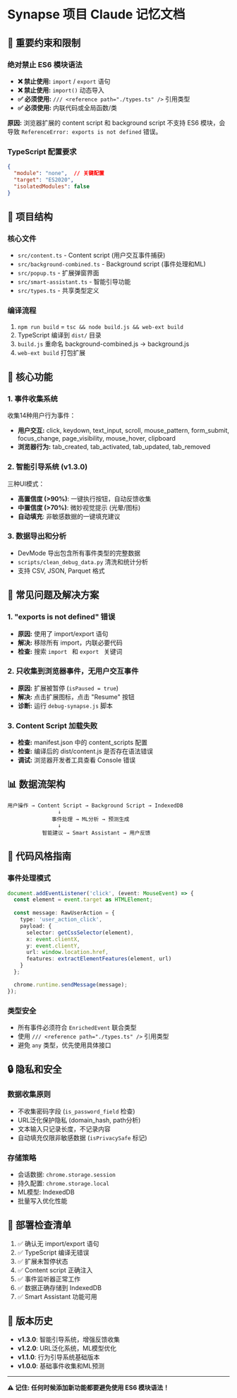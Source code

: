 # Synapse 项目 Claude 记忆文档

## 🚨 重要约束和限制

### **绝对禁止 ES6 模块语法**
- **❌ 禁止使用:** `import` / `export` 语句
- **❌ 禁止使用:** `import()` 动态导入
- **✅ 必须使用:** `/// <reference path="./types.ts" />` 引用类型
- **✅ 必须使用:** 内联代码或全局函数/类

**原因:** 浏览器扩展的 content script 和 background script 不支持 ES6 模块，会导致 `ReferenceError: exports is not defined` 错误。

### TypeScript 配置要求
```json
{
  "module": "none",  // 关键配置
  "target": "ES2020",
  "isolatedModules": false
}
```

## 📁 项目结构

### 核心文件
- `src/content.ts` - Content script (用户交互事件捕获)
- `src/background-combined.ts` - Background script (事件处理和ML)
- `src/popup.ts` - 扩展弹窗界面
- `src/smart-assistant.ts` - 智能引导功能
- `src/types.ts` - 共享类型定义

### 编译流程
1. `npm run build` = `tsc && node build.js && web-ext build`
2. TypeScript 编译到 `dist/` 目录
3. `build.js` 重命名 background-combined.js → background.js
4. `web-ext build` 打包扩展

## 🎯 核心功能

### 1. 事件收集系统
收集14种用户行为事件：
- **用户交互:** click, keydown, text_input, scroll, mouse_pattern, form_submit, focus_change, page_visibility, mouse_hover, clipboard
- **浏览器行为:** tab_created, tab_activated, tab_updated, tab_removed

### 2. 智能引导系统 (v1.3.0)
三种UI模式：
- **高置信度 (>90%)**: 一键执行按钮，自动反馈收集
- **中置信度 (>70%)**: 微妙视觉提示 (光晕/图标)
- **自动填充**: 非敏感数据的一键填充建议

### 3. 数据导出和分析
- DevMode 导出包含所有事件类型的完整数据
- `scripts/clean_debug_data.py` 清洗和统计分析
- 支持 CSV, JSON, Parquet 格式

## 🔧 常见问题及解决方案

### 1. "exports is not defined" 错误
- **原因:** 使用了 import/export 语句
- **解决:** 移除所有 import，内联必要代码
- **检查:** 搜索 `import ` 和 `export ` 关键词

### 2. 只收集到浏览器事件，无用户交互事件
- **原因:** 扩展被暂停 (`isPaused = true`)
- **解决:** 点击扩展图标，点击 "Resume" 按钮
- **诊断:** 运行 `debug-synapse.js` 脚本

### 3. Content Script 加载失败
- **检查:** manifest.json 中的 content_scripts 配置
- **检查:** 编译后的 dist/content.js 是否存在语法错误
- **调试:** 浏览器开发者工具查看 Console 错误

## 📊 数据流架构

```
用户操作 → Content Script → Background Script → IndexedDB
                ↓
              事件处理 → ML分析 → 预测生成
                ↓
           智能建议 → Smart Assistant → 用户反馈
```

## 🎨 代码风格指南

### 事件处理模式
```typescript
document.addEventListener('click', (event: MouseEvent) => {
  const element = event.target as HTMLElement;
  
  const message: RawUserAction = {
    type: 'user_action_click',
    payload: {
      selector: getCssSelector(element),
      x: event.clientX,
      y: event.clientY,
      url: window.location.href,
      features: extractElementFeatures(element, url)
    }
  };

  chrome.runtime.sendMessage(message);
});
```

### 类型安全
- 所有事件必须符合 `EnrichedEvent` 联合类型
- 使用 `/// <reference path="./types.ts" />` 引用类型
- 避免 `any` 类型，优先使用具体接口

## 🔒 隐私和安全

### 数据收集原则
- 不收集密码字段 (`is_password_field` 检查)
- URL泛化保护隐私 (domain_hash, path分析)
- 文本输入只记录长度，不记录内容
- 自动填充仅限非敏感数据 (`isPrivacySafe` 标记)

### 存储策略
- 会话数据: `chrome.storage.session`
- 持久配置: `chrome.storage.local`
- ML模型: IndexedDB
- 批量写入优化性能

## 🚀 部署检查清单

1. ✅ 确认无 import/export 语句
2. ✅ TypeScript 编译无错误
3. ✅ 扩展未暂停状态
4. ✅ Content script 正确注入
5. ✅ 事件监听器正常工作
6. ✅ 数据正确存储到 IndexedDB
7. ✅ Smart Assistant 功能可用

## 📝 版本历史

- **v1.3.0**: 智能引导系统，增强反馈收集
- **v1.2.0**: URL泛化系统，ML模型优化
- **v1.1.0**: 行为引导系统基础版本
- **v1.0.0**: 基础事件收集和ML预测

---

**⚠️ 记住: 任何时候添加新功能都要避免使用 ES6 模块语法！**